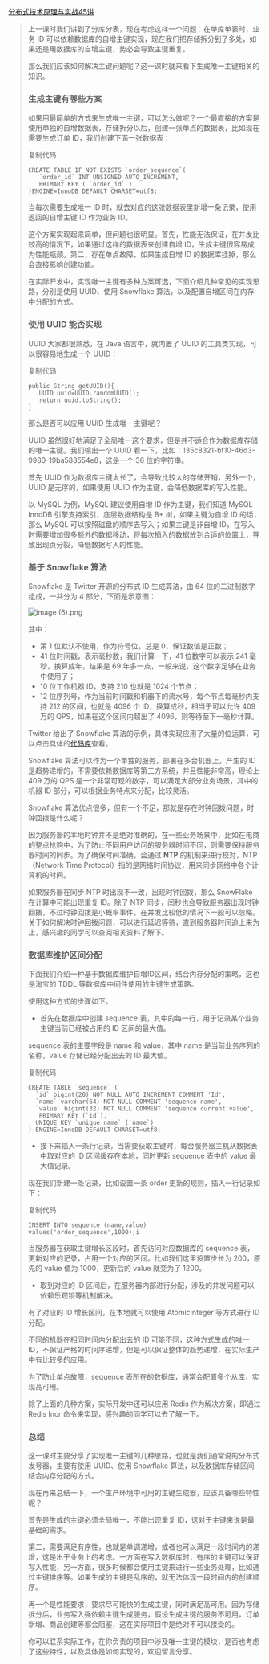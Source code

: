 [分布式技术原理与实战45讲](https://kaiwu.lagou.com/course/courseInfo.htm?courseId=69&sid=20-h5Url-0&buyFrom=2&pageId=1pz4#/detail/pc?id=1923)



> 上一课时我们讲到了分库分表，现在考虑这样一个问题：在单库单表时，业务 ID 可以依赖数据库的自增主键实现，现在我们把存储拆分到了多处，如果还是用数据库的自增主键，势必会导致主键重复。
>
> 那么我们应该如何解决主键问题呢？这一课时就来看下生成唯一主键相关的知识。
>
> ### 生成主键有哪些方案
>
> 如果用最简单的方式来生成唯一主键，可以怎么做呢？一个最直接的方案是使用单独的自增数据表，存储拆分以后，创建一张单点的数据表，比如现在需要生成订单 ID，我们创建下面一张数据表：
>
> 复制代码
>
> ```
> CREATE TABLE IF NOT EXISTS `order_sequence`(
>    `order_id` INT UNSIGNED AUTO_INCREMENT,
>    PRIMARY KEY ( `order_id` )
> )ENGINE=InnoDB DEFAULT CHARSET=utf8;
> ```
>
> 当每次需要生成唯一 ID 时，就去对应的这张数据表里新增一条记录，使用返回的自增主键 ID 作为业务 ID。
>
> 这个方案实现起来简单，但问题也很明显。首先，性能无法保证，在并发比较高的情况下，如果通过这样的数据表来创建自增 ID，生成主键很容易成为性能瓶颈。第二，存在单点故障，如果生成自增 ID 的数据库挂掉，那么会直接影响创建功能。
>
> 在实际开发中，实现唯一主键有多种方案可选，下面介绍几种常见的实现思路，分别是使用 UUID、使用 Snowflake 算法，以及配置自增区间在内存中分配的方式。
>
> ### 使用 UUID 能否实现
>
> UUID 大家都很熟悉，在 Java 语言中，就内置了 UUID 的工具类实现，可以很容易地生成一个 UUID：
>
> 复制代码
>
> ```
> public String getUUID(){
>    UUID uuid=UUID.randomUUID();
>    return uuid.toString();
> }
> ```
>
> 那么是否可以应用 UUID 生成唯一主键呢？
>
> UUID 虽然很好地满足了全局唯一这个要求，但是并不适合作为数据库存储的唯一主键。我们输出一个 UUID 看一下，比如：135c8321-bf10-46d3-9980-19ba588554e8，这是一个 36 位的字符串。
>
> 首先 UUID 作为数据库主键太长了，会导致比较大的存储开销，另外一个，UUID 是无序的，如果使用 UUID 作为主键，会降低数据库的写入性能。
>
> 以 MySQL 为例，MySQL 建议使用自增 ID 作为主键，我们知道 MySQL InnoDB 引擎支持索引，底层数据结构是 B+ 树，如果主键为自增 ID 的话，那么 MySQL 可以按照磁盘的顺序去写入；如果主键是非自增 ID，在写入时需要增加很多额外的数据移动，将每次插入的数据放到合适的位置上，导致出现页分裂，降低数据写入的性能。
>
> ### 基于 Snowflake 算法
>
> Snowflake 是 Twitter 开源的分布式 ID 生成算法，由 64 位的二进制数字组成，一共分为 4 部分，下面是示意图：
>
> ![image (6).png](https://s0.lgstatic.com/i/image/M00/22/1A/Ciqc1F7rW7SAGVg-AACcCEZzof0687.png)
>
> 其中：
>
> - 第 1 位默认不使用，作为符号位，总是 0，保证数值是正数；
> - 41 位时间戳，表示毫秒数，我们计算一下，41 位数字可以表示 241 毫秒，换算成年，结果是 69 年多一点，一般来说，这个数字足够在业务中使用了；
> - 10 位工作机器 ID，支持 210 也就是 1024 个节点；
> - 12 位序列号，作为当前时间戳和机器下的流水号，每个节点每毫秒内支持 212 的区间，也就是 4096 个 ID，换算成秒，相当于可以允许 409 万的 QPS，如果在这个区间内超出了 4096，则等待至下一毫秒计算。
>
> Twitter 给出了 Snowflake 算法的示例，具体实现应用了大量的位运算，可以点击具体的[代码库](https://github.com/twitter-archive/snowflake/blob/snowflake-2010/src/main/scala/com/twitter/service/snowflake/IdWorker.scala)查看。
>
> Snowflake 算法可以作为一个单独的服务，部署在多台机器上，产生的 ID 是趋势递增的，不需要依赖数据库等第三方系统，并且性能非常高，理论上 409 万的 QPS 是一个非常可观的数字，可以满足大部分业务场景，其中的机器 ID 部分，可以根据业务特点来分配，比较灵活。
>
> Snowflake 算法优点很多，但有一个不足，那就是存在时钟回拨问题，时钟回拨是什么呢？
>
> 因为服务器的本地时钟并不是绝对准确的，在一些业务场景中，比如在电商的整点抢购中，为了防止不同用户访问的服务器时间不同，则需要保持服务器时间的同步。为了确保时间准确，会通过 **NTP** 的机制来进行校对，NTP（Network Time Protocol）指的是网络时间协议，用来同步网络中各个计算机的时间。
>
> 如果服务器在同步 NTP 时出现不一致，出现时钟回拨，那么 SnowFlake 在计算中可能出现重复 ID。除了 NTP 同步，闰秒也会导致服务器出现时钟回拨，不过时钟回拨是小概率事件，在并发比较低的情况下一般可以忽略。关于如何解决时钟回拨问题，可以进行延迟等待，直到服务器时间追上来为止，感兴趣的同学可以查阅相关资料了解下。
>
> ### 数据库维护区间分配
>
> 下面我们介绍一种基于数据库维护自增ID区间，结合内存分配的策略，这也是淘宝的 TDDL 等数据库中间件使用的主键生成策略。
>
> 使用这种方式的步骤如下。
>
> - 首先在数据库中创建 sequence 表，其中的每一行，用于记录某个业务主键当前已经被占用的 ID 区间的最大值。
>
> sequence 表的主要字段是 name 和 value，其中 name 是当前业务序列的名称，value 存储已经分配出去的 ID 最大值。
>
> 复制代码
>
> ```
> CREATE TABLE `sequence` (
>   `id` bigint(20) NOT NULL AUTO_INCREMENT COMMENT 'Id',
>   `name` varchar(64) NOT NULL COMMENT 'sequence name',
>   `value` bigint(32) NOT NULL COMMENT 'sequence current value',
>    PRIMARY KEY (`id`),
>   UNIQUE KEY `unique_name` (`name`)
> ) ENGINE=InnoDB DEFAULT CHARSET=utf8; 
> ```
>
> - 接下来插入一条行记录，当需要获取主键时，每台服务器主机从数据表中取对应的 ID 区间缓存在本地，同时更新 sequence 表中的 value 最大值记录。
>
> 现在我们新建一条记录，比如设置一条 order 更新的规则，插入一行记录如下：
>
> 复制代码
>
> ```
> INSERT INTO sequence (name,value) values('order_sequence',1000);i
> ```
>
> 当服务器在获取主键增长区段时，首先访问对应数据库的 sequence 表，更新对应的记录，占用一个对应的区间。比如我们这里设置步长为 200，原先的 value 值为 1000，更新后的 value 就变为了 1200。
>
> - 取到对应的 ID 区间后，在服务器内部进行分配，涉及的并发问题可以依赖乐观锁等机制解决。
>
> 有了对应的 ID 增长区间，在本地就可以使用 AtomicInteger 等方式进行 ID 分配。
>
> 不同的机器在相同时间内分配出去的 ID 可能不同，这种方式生成的唯一 ID，不保证严格的时间序递增，但是可以保证整体的趋势递增，在实际生产中有比较多的应用。
>
> 为了防止单点故障，sequence 表所在的数据库，通常会配置多个从库，实现高可用。
>
> 除了上面的几种方案，实际开发中还可以应用 Redis 作为解决方案，即通过 Redis Incr 命令来实现，感兴趣的同学可以去了解一下。
>
> ### 总结
>
> 这一课时主要分享了实现唯一主键的几种思路，也就是我们通常说的分布式发号器，主要有使用 UUID、使用 Snowflake 算法，以及数据库存储区间结合内存分配的方式。
>
> 现在再来总结一下，一个生产环境中可用的主键生成器，应该具备哪些特性呢？
>
> 首先是生成的主键必须全局唯一，不能出现重复 ID，这对于主键来说是最基础的需求。
>
> 第二，需要满足有序性，也就是单调递增，或者也可以满足一段时间内的递增，这是出于业务上的考虑。一方面在写入数据库时，有序的主键可以保证写入性能，另一方面，很多时候都会使用主键来进行一些业务处理，比如通过主键排序等。如果生成的主键是乱序的，就无法体现一段时间内的创建顺序。
>
> 再一个是性能要求，要求尽可能快的生成主键，同时满足高可用。因为存储拆分后，业务写入强依赖主键生成服务，假设生成主键的服务不可用，订单新增、商品创建等都会阻塞，这在实际项目中是绝对不可以接受的。
>
> 你可以联系实际工作，在你负责的项目中涉及唯一主键的模块，是否也考虑了这些特性，以及具体是如何实现的，欢迎留言分享。